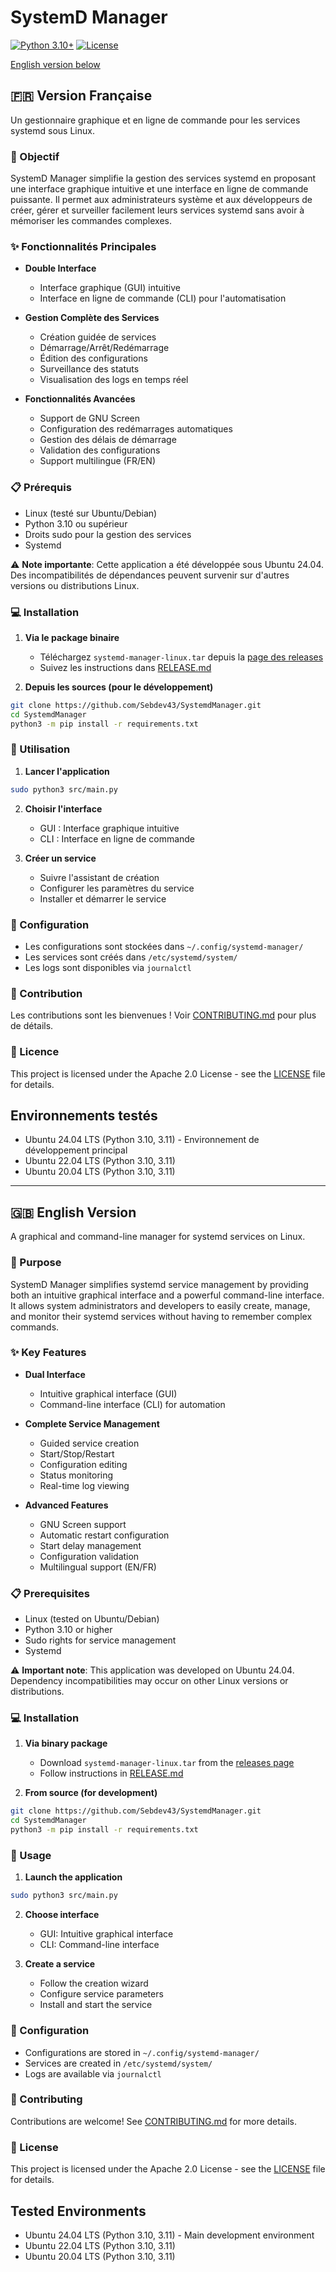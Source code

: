 # SystemD Manager

[![Python 3.10+](https://img.shields.io/badge/python-3.10+-blue.svg)](https://www.python.org/downloads/)
[![License](https://img.shields.io/badge/license-Apache%202.0-blue.svg)](LICENSE)

[English version below](#english-version)

## 🇫🇷 Version Française

Un gestionnaire graphique et en ligne de commande pour les services systemd sous Linux.

### 🎯 Objectif

SystemD Manager simplifie la gestion des services systemd en proposant une interface graphique intuitive et une interface en ligne de commande puissante. Il permet aux administrateurs système et aux développeurs de créer, gérer et surveiller facilement leurs services systemd sans avoir à mémoriser les commandes complexes.

### ✨ Fonctionnalités Principales

- **Double Interface**
  - Interface graphique (GUI) intuitive
  - Interface en ligne de commande (CLI) pour l'automatisation
  
- **Gestion Complète des Services**
  - Création guidée de services
  - Démarrage/Arrêt/Redémarrage
  - Édition des configurations
  - Surveillance des statuts
  - Visualisation des logs en temps réel

- **Fonctionnalités Avancées**
  - Support de GNU Screen
  - Configuration des redémarrages automatiques
  - Gestion des délais de démarrage
  - Validation des configurations
  - Support multilingue (FR/EN)

### 📋 Prérequis

- Linux (testé sur Ubuntu/Debian)
- Python 3.10 ou supérieur
- Droits sudo pour la gestion des services
- Systemd

⚠️ **Note importante**: Cette application a été développée sous Ubuntu 24.04. Des incompatibilités de dépendances peuvent survenir sur d'autres versions ou distributions Linux.

### 💻 Installation

1. **Via le package binaire**
   - Téléchargez `systemd-manager-linux.tar` depuis la [page des releases](https://github.com/Sebdev43/SystemdManager/releases)
   - Suivez les instructions dans [RELEASE.md](RELEASE.md)

2. **Depuis les sources (pour le développement)**

```bash
git clone https://github.com/Sebdev43/SystemdManager.git
cd SystemdManager
python3 -m pip install -r requirements.txt
```

### 🚀 Utilisation

1. **Lancer l'application**

```bash
sudo python3 src/main.py
```

2. **Choisir l'interface**
   - GUI : Interface graphique intuitive
   - CLI : Interface en ligne de commande

3. **Créer un service**
   - Suivre l'assistant de création
   - Configurer les paramètres du service
   - Installer et démarrer le service

### 🔧 Configuration

- Les configurations sont stockées dans `~/.config/systemd-manager/`
- Les services sont créés dans `/etc/systemd/system/`
- Les logs sont disponibles via `journalctl`

### 🤝 Contribution

Les contributions sont les bienvenues ! Voir [CONTRIBUTING.md](CONTRIBUTING.md) pour plus de détails.

### 📝 Licence

This project is licensed under the Apache 2.0 License - see the [LICENSE](LICENSE) file for details.

## Environnements testés

- Ubuntu 24.04 LTS (Python 3.10, 3.11) - Environnement de développement principal
- Ubuntu 22.04 LTS (Python 3.10, 3.11)
- Ubuntu 20.04 LTS (Python 3.10, 3.11)

---

## 🇬🇧 English Version

A graphical and command-line manager for systemd services on Linux.

### 🎯 Purpose

SystemD Manager simplifies systemd service management by providing both an intuitive graphical interface and a powerful command-line interface. It allows system administrators and developers to easily create, manage, and monitor their systemd services without having to remember complex commands.

### ✨ Key Features

- **Dual Interface**
  - Intuitive graphical interface (GUI)
  - Command-line interface (CLI) for automation
  
- **Complete Service Management**
  - Guided service creation
  - Start/Stop/Restart
  - Configuration editing
  - Status monitoring
  - Real-time log viewing

- **Advanced Features**
  - GNU Screen support
  - Automatic restart configuration
  - Start delay management
  - Configuration validation
  - Multilingual support (EN/FR)

### 📋 Prerequisites

- Linux (tested on Ubuntu/Debian)
- Python 3.10 or higher
- Sudo rights for service management
- Systemd

⚠️ **Important note**: This application was developed on Ubuntu 24.04. Dependency incompatibilities may occur on other Linux versions or distributions.

### 💻 Installation

1. **Via binary package**
   - Download `systemd-manager-linux.tar` from the [releases page](https://github.com/Sebdev43/SystemdManager/releases)
   - Follow instructions in [RELEASE.md](RELEASE.md)

2. **From source (for development)**

```bash
git clone https://github.com/Sebdev43/SystemdManager.git
cd SystemdManager
python3 -m pip install -r requirements.txt
```

### 🚀 Usage

1. **Launch the application**

```bash
sudo python3 src/main.py
```

2. **Choose interface**
   - GUI: Intuitive graphical interface
   - CLI: Command-line interface

3. **Create a service**
   - Follow the creation wizard
   - Configure service parameters
   - Install and start the service

### 🔧 Configuration

- Configurations are stored in `~/.config/systemd-manager/`
- Services are created in `/etc/systemd/system/`
- Logs are available via `journalctl`

### 🤝 Contributing

Contributions are welcome! See [CONTRIBUTING.md](CONTRIBUTING.md) for more details.

### 📝 License

This project is licensed under the Apache 2.0 License - see the [LICENSE](LICENSE) file for details.

## Tested Environments

- Ubuntu 24.04 LTS (Python 3.10, 3.11) - Main development environment
- Ubuntu 22.04 LTS (Python 3.10, 3.11)
- Ubuntu 20.04 LTS (Python 3.10, 3.11)
